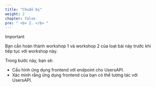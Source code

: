 ```yaml
---
title: "Chuẩn bị"
weight: 2
chapter: false
pre: " <b> 2. </b> "
---
```


> [!IMPORTANT]
> Bạn cần hoàn thành workshop 1 và workshop 2 của loạt bài này trước khi tiếp tục với workshop này.

Trong bước này, bạn sẽ:

- Cấu hình ứng dụng frontend với endpoint cho UsersAPI.
- Xác minh rằng ứng dụng frontend của bạn có thể tương tác với UsersAPI.

